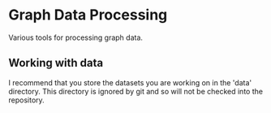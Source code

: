 # Graph Data Processing
Various tools for processing graph data.

## Working with data
I recommend that you store the datasets you are working on in the 'data' directory. This directory is ignored by git and so will not be checked into the repository.

